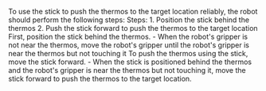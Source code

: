 To use the stick to push the thermos to the target location reliably, the robot should perform the following steps:
    Steps:  1. Position the stick behind the thermos  2. Push the stick forward to push the thermos to the target location
    First, position the stick behind the thermos.
    - When the robot's gripper is not near the thermos, move the robot's gripper until the robot's gripper is near the thermos but not touching it
    To push the thermos using the stick, move the stick forward.
    - When the stick is positioned behind the thermos and the robot's gripper is near the thermos but not touching it, move the stick forward to push the thermos to the target location.